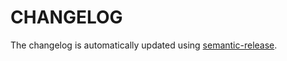 
# CHANGELOG

The changelog is automatically updated using [semantic-release](https://github.com/semantic-release/semantic-release).
